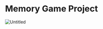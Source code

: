 # Memory Game Project


![Untitled](https://user-images.githubusercontent.com/82505723/124869780-5e18bf00-dfca-11eb-8a5d-62473ee8b60b.png)

